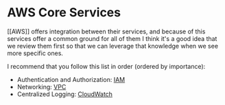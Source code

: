 # AWS Core Services
[[AWS]] offers integration between their services, and because of this services offer a common ground for all of them I think it's a good idea that we review them first so that we can leverage that knowledge when we see more specific ones.

I recommend that you follow this list in order (ordered by importance):

- Authentication and Authorization: [IAM](security_identity_and_compliance/IAM.md)
- Networking: [VPC](networking_and_content_delivery/VPC.md)
- Centralized Logging: [CloudWatch](management_and_governance/CloudWatch.md)